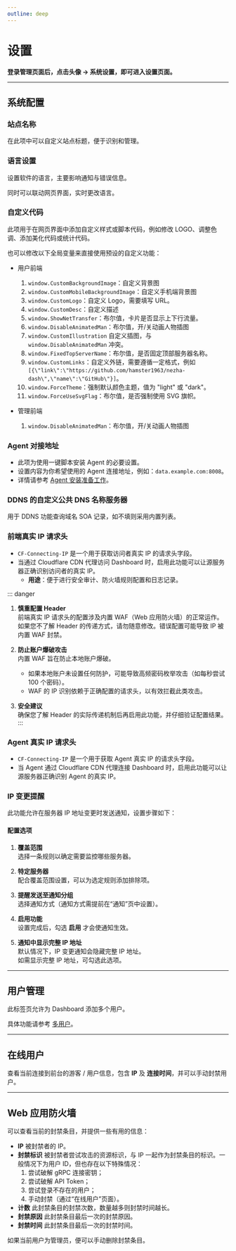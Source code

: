 ```yaml
---
outline: deep
---
```


# 设置

**登录管理页面后，点击头像 → 系统设置，即可进入设置页面。**

---

## 系统配置

### 站点名称

在此项中可以自定义站点标题，便于识别和管理。

### 语言设置

设置软件的语言，主要影响通知与错误信息。

同时可以联动网页界面，实时更改语言。

### 自定义代码

此项用于在网页界面中添加自定义样式或脚本代码，例如修改 LOGO、调整色调、添加美化代码或统计代码。

也可以修改以下全局变量来直接使用预设的自定义功能：

- 用户前端
    1. `window.CustomBackgroundImage`：自定义背景图
    2. `window.CustomMobileBackgroundImage`：自定义手机端背景图
    3. `window.CustomLogo`：自定义 Logo，需要填写 URL。
    4. `window.CustomDesc`：自定义描述
    5. `window.ShowNetTransfer`：布尔值，卡片是否显示上下行流量。
    6. `window.DisableAnimatedMan`：布尔值，开/关动画人物插图
    7. `window.CustomIllustration` 自定义插图，与 `window.DisableAnimatedMan` 冲突。
    8. `window.FixedTopServerName`：布尔值，是否固定顶部服务器名称。
    9. `window.CustomLinks`：自定义外链，需要遵循一定格式，例如`[{\"link\":\"https://github.com/hamster1963/nezha-dash\",\"name\":\"GitHub\"}]`。
    10. `window.ForceTheme`：强制默认颜色主题，值为 "light" 或 "dark"。
    11. `window.ForceUseSvgFlag`：布尔值，是否强制使用 SVG 旗帜。

- 管理前端
    1. `window.DisableAnimatedMan`：布尔值，开/关动画人物插图

### Agent 对接地址

- 此项为使用一键脚本安装 Agent 的必要设置。  
- 设置内容为你希望使用的 Agent 连接地址，例如：`data.example.com:8008`。  
- 详情请参考 [Agent 安装准备工作](/guide/agent.html#%E5%87%86%E5%A4%87%E5%B7%A5%E4%BD%9C)。

### DDNS 的自定义公共 DNS 名称服务器

用于 DDNS 功能查询域名 SOA 记录，如不填则采用内置列表。

### 前端真实 IP 请求头

- `CF-Connecting-IP` 是一个用于获取访问者真实 IP 的请求头字段。  
- 当通过 Cloudflare CDN 代理访问 Dashboard 时，启用此功能可以让源服务器正确识别访问者的真实 IP。  
  - **用途**：便于进行安全审计、防火墙规则配置和日志记录。


::: danger   
1. **慎重配置 Header**  
   前端真实 IP 请求头的配置涉及内置 WAF（Web 应用防火墙）的正常运作。  
   如果您不了解 Header 的传递方式，请勿随意修改。错误配置可能导致 IP 被内置 WAF 封禁。  

2. **防止账户爆破攻击**  
   内置 WAF 旨在防止本地账户爆破。  
   - 如果本地账户未设置任何防护，可能导致高频密码枚举攻击（如每秒尝试 100 个密码）。  
   - WAF 的 IP 识别依赖于正确配置的请求头，以有效拦截此类攻击。

3. **安全建议**  
   确保您了解 Header 的实际传递机制后再启用此功能，并仔细验证配置结果。
:::

### Agent 真实 IP 请求头

- `CF-Connecting-IP` 是一个用于获取 Agent 真实 IP 的请求头字段。  
- 当 Agent 通过 Cloudflare CDN 代理连接 Dashboard 时，启用此功能可以让源服务器正确识别 Agent 的真实 IP。  

### IP 变更提醒

此功能允许在服务器 IP 地址变更时发送通知，设置步骤如下：

#### 配置选项

1. **覆盖范围**  
   选择一条规则以确定需要监控哪些服务器。

2. **特定服务器**  
   配合覆盖范围设置，可以为选定规则添加排除项。

3. **提醒发送至通知分组**  
   选择通知方式（通知方式需提前在“通知”页中设置）。

4. **启用功能**  
   设置完成后，勾选 **启用** 才会使通知生效。

5. **通知中显示完整 IP 地址**  
   默认情况下，IP 变更通知会隐藏完整 IP 地址。  
   如需显示完整 IP 地址，可勾选此选项。

---

## 用户管理

此标签页允许为 Dashboard 添加多个用户。  

具体功能请参考 [多用户](/guide/user.html)。

---

## 在线用户

查看当前连接到前台的游客 / 用户信息，包含 **IP** 及 **连接时间**，并可以手动封禁用户。

---

## Web 应用防火墙

可以查看当前的封禁条目，并提供一些有用的信息：

- **IP** 被封禁者的 IP。
- **封禁标识** 被封禁者尝试攻击的资源标识，与 IP 一起作为封禁条目的标识。一般情况下为用户 ID，但也存在以下特殊情况：
  1. 尝试破解 gRPC 连接密钥；
  2. 尝试破解 API Token；
  3. 尝试登录不存在的用户；
  4. 手动封禁（通过“在线用户”页面）。
- **计数** 此封禁条目的封禁次数，数量越多则封禁时间越长。
- **封禁原因** 此封禁条目最后一次的封禁原因。
- **封禁时间** 此封禁条目最后一次的封禁时间。

如果当前用户为管理员，便可以手动删除封禁条目。
